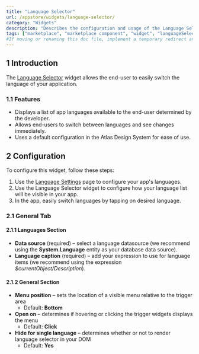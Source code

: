 ```yaml
---
title: "Language Selector"
url: /appstore/widgets/language-selector/
category: "Widgets"
description: "Describes the configuration and usage of the Language Selector widget, which is available in the Mendix Marketplace."
tags: ["marketplace", "marketplace component", "widget", "languageSelector", "group box", "platform support"]
#If moving or renaming this doc file, implement a temporary redirect and let the respective team know they should update the URL in the product. See Mapping to Products for more details.
---
```


## 1 Introduction

The [Language Selector](https://marketplace.mendix.com/link/component/TBD) widget allows the end-user to easily switch the language of your application.

### 1.1 Features

* Displays a list of app languages available to the end-user determined by the developer.
* Allows end-users to switch between languages and see changes immediately.
* Uses a default configuration in the Atlas Design System for ease of use.

## 2 Configuration

To configure this widget, follow these steps:

1. Use the [Language Settings](/refguide/language-settings/) page to configure your app's languages.
1. Use the Language Selector widget to configure how your language list will be visible in your app.
1. In the app, easily switch languages by tapping on desired language.

### 2.1 General Tab

#### 2.1.1 Languages Section

* **Data source** (required) – select a language datasource (we recommend using the **System.Language** entity as your database data source).
* **Language caption** (required) – add your expression to use for language items (we recommend using the expression *$currentObject/Description*).

#### 2.1.2 General Section

* **Menu position** – sets the location of a visible menu relative to the trigger area 
   * Default: **Bottom**
* **Open on** – determines if hovering or clicking the trigger widgets displays the menu
   * Default: **Click**
* **Hide for single language** – determines whether or not to render language selector in your DOM 
   * Default: **Yes**
